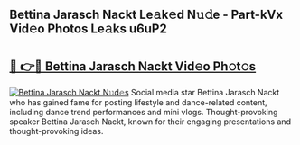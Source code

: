 ## Bettina Jarasch Nackt Le𝚊k𝚎d N𝚞𝚍e - Part-kVx Vid𝚎o Photos Le𝚊ks u6uP2

# <h2><a href="http://fb8488.evod.top/?m=Bettina+Jarasch+Nackt">🔗 👉🔴 Bettina Jarasch Nackt Vid𝚎o Ph𝚘t𝚘s</a></h2>

[![Bettina Jarasch Nackt N𝚞d𝚎s](https://i.imgur.com/8V9OHl7.gif)](http://fb8488.evod.top/?m=Bettina+Jarasch+Nackt)
Social media star Bettina Jarasch Nackt who has gained fame for posting lifestyle and dance-related content, including dance trend performances and mini vlogs. Thought-provoking speaker Bettina Jarasch Nackt, known for their engaging presentations and thought-provoking ideas. 
